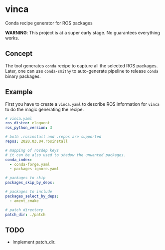 # vinca
 Conda recipe generator for ROS packages
 
**WARNING**:
This project is at a super early stage.
No guarantees everything works.

## Concept

The tool generates `conda` recipe to capture all the selected ROS packages.
Later, one can use `conda-smithy` to auto-generate pipeline to release `conda` binary packages.

## Example

First you have to create a `vinca.yaml` to describe ROS information for `vinca` to do the magic generating the recipe.

```yaml
# vinca.yaml
ros_distro: eloquent
ros_python_version: 3

# both .rosinstall and .repos are supported
repos: 2020.03.04.rosinstall

# mapping of rosdep keys
# it can be also used to shadow the unwanted packages.
conda_index:
  - conda-forge.yaml
  - packages-ignore.yaml

# packages to skip
packages_skip_by_deps:

# packages to include
packages_select_by_deps:
  - ament_cmake

# patch directory
patch_dir: ./patch
```

## TODO
  - Implement patch_dir.
